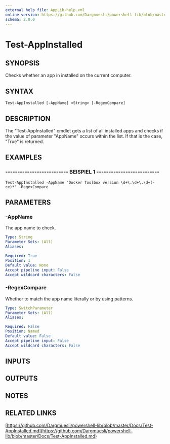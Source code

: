 ```yaml
---
external help file: AppLib-help.xml
online version: https://github.com/Dargmuesli/powershell-lib/blob/master/Docs/Test-AppInstalled.md
schema: 2.0.0
---
```


# Test-AppInstalled

## SYNOPSIS
Checks whether an app in installed on the current computer.

## SYNTAX

```
Test-AppInstalled [-AppName] <String> [-RegexCompare]
```

## DESCRIPTION
The "Test-AppInstalled" cmdlet gets a list of all installed apps and checks if the value of parameter "AppName" occurs within the list.
If that is the case, "True" is returned.

## EXAMPLES

### -------------------------- BEISPIEL 1 --------------------------
```
Test-AppInstalled -AppName "Docker Toolbox version \d+\.\d+\.\d+(-ce)*" -RegexCompare
```

## PARAMETERS

### -AppName
The app name to check.

```yaml
Type: String
Parameter Sets: (All)
Aliases: 

Required: True
Position: 1
Default value: None
Accept pipeline input: False
Accept wildcard characters: False
```

### -RegexCompare
Whether to match the app name literally or by using patterns.

```yaml
Type: SwitchParameter
Parameter Sets: (All)
Aliases: 

Required: False
Position: Named
Default value: False
Accept pipeline input: False
Accept wildcard characters: False
```

## INPUTS

## OUTPUTS

## NOTES

## RELATED LINKS

[https://github.com/Dargmuesli/powershell-lib/blob/master/Docs/Test-AppInstalled.md](https://github.com/Dargmuesli/powershell-lib/blob/master/Docs/Test-AppInstalled.md)

